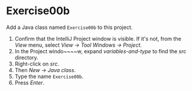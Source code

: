 # Exercise00b

Add a Java class named `Exercise00b` to this project.

1. Confirm that the IntelliJ Project window is visible. If it's not, from the _View_ menu, select _View -> Tool Windows -> Project_.
2. In the Project windo~~~~w, expand _variables-and-type_ to find the _src_ directory.
3. Right-click on _src_.
4. Then _New -> Java class_.
5. Type the name `Exercise00b`.
6. Press _Enter_.